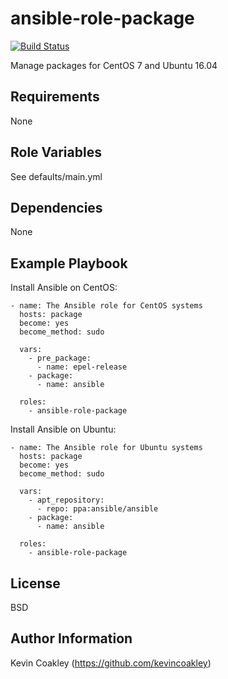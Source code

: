 ansible-role-package
====================

[![Build Status](https://travis-ci.org/kevincoakley/ansible-role-package.svg?branch=master)](https://travis-ci.org/kevincoakley/ansible-role-package)

Manage packages for CentOS 7 and Ubuntu 16.04

Requirements
------------

None

Role Variables
--------------

See defaults/main.yml

Dependencies
------------

None

Example Playbook
----------------

Install Ansible on CentOS:

    - name: The Ansible role for CentOS systems
      hosts: package
      become: yes
      become_method: sudo
    
      vars:
        - pre_package:
          - name: epel-release
        - package:
          - name: ansible
    
      roles:
        - ansible-role-package

Install Ansible on Ubuntu:

    - name: The Ansible role for Ubuntu systems
      hosts: package
      become: yes
      become_method: sudo
    
      vars:
        - apt_repository:
          - repo: ppa:ansible/ansible
        - package:
          - name: ansible
    
      roles:
        - ansible-role-package


License
-------

BSD

Author Information
------------------

Kevin Coakley (https://github.com/kevincoakley)
